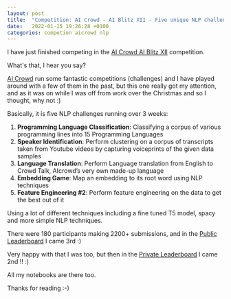 ```yaml
---
layout: post
title:  "Competition: AI Crowd - AI Blitz XII - Five unique NLP challenges"
date:   2022-01-15 19:26:28 +0100
categories: competion aicrowd nlp
---
```

I have just finished competing in the <a href="https://www.aicrowd.com/challenges/ai-blitz-xii" target="_blank">AI Crowd AI Blitz XII</a> competition.

What's that, I hear you say?

<a href="https://www.aicrowd.com/" target="_blank">AI Crowd</a> run some fantastic competitions (challenges) and I have played around with a few of them in the past, but this one really got my attention, and as it was on while I was off from work over the Christmas and so I thought, why not :)

Basically, it is five NLP challenges running over 3 weeks:
1. **Programming Language Classification**: Classifying a corpus of various programming lines into 15 Programming Languages
2. **Speaker Identification**: Perform clustering on a corpus of transcripts taken from Youtube videos by capturing voiceprints of the given data samples
3. **Language Translation**: Perform Language translation from English to Crowd Talk, AIcrowd’s very own made-up language
4. **Embedding Game**: Map an embedding to its root word using NLP techniques
5. **Feature Engineering #2**: Perform feature engineering on the data to get the best out of it

Using a lot of different techniques including a fine tuned T5 model, spacy and more simple NLP techniques.

There were 180 participants making 2200+ submissions, and in the <a href="https://www.aicrowd.com/challenges/ai-blitz-xii/leaderboards" target="_blank">Public Leaderboard</a> I came 3rd :)

Very happy with that I was too, but then in the <a href="https://www.aicrowd.com/challenges/ai-blitz-xii/winners" target="_blank">Private Leaderboard</a> I came 2nd !! :)

All my notebooks are there too.

Thanks for reading :-)
